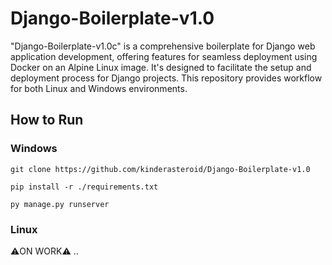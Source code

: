 # Django-Boilerplate-v1.0

"Django-Boilerplate-v1.0c" is a comprehensive boilerplate for Django web application development, offering features for seamless deployment using Docker on an Alpine Linux image. It's designed to facilitate the setup and deployment process for Django projects. This repository provides workflow for both Linux and Windows environments.

## How to Run

### Windows

```
git clone https://github.com/kinderasteroid/Django-Boilerplate-v1.0
```
```
pip install -r ./requirements.txt
```
```
py manage.py runserver
```
### Linux 
⚠️ON WORK⚠️
..
